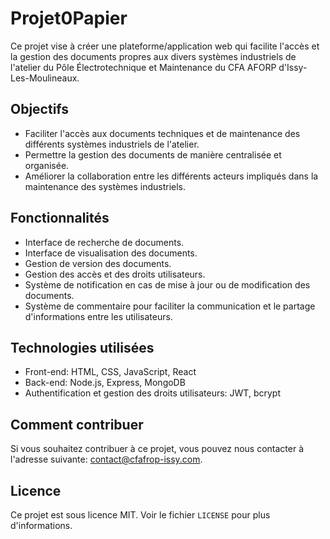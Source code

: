 # Projet0Papier

Ce projet vise à créer une plateforme/application web qui facilite l'accès et la gestion des documents propres aux divers systèmes industriels de l'atelier du Pôle Électrotechnique et Maintenance du CFA AFORP d'Issy-Les-Moulineaux.

## Objectifs

- Faciliter l'accès aux documents techniques et de maintenance des différents systèmes industriels de l'atelier.
- Permettre la gestion des documents de manière centralisée et organisée.
- Améliorer la collaboration entre les différents acteurs impliqués dans la maintenance des systèmes industriels.

## Fonctionnalités

- Interface de recherche de documents.
- Interface de visualisation des documents.
- Gestion de version des documents.
- Gestion des accès et des droits utilisateurs.
- Système de notification en cas de mise à jour ou de modification des documents.
- Système de commentaire pour faciliter la communication et le partage d'informations entre les utilisateurs.

## Technologies utilisées

- Front-end: HTML, CSS, JavaScript, React
- Back-end: Node.js, Express, MongoDB
- Authentification et gestion des droits utilisateurs: JWT, bcrypt

## Comment contribuer

Si vous souhaitez contribuer à ce projet, vous pouvez nous contacter à l'adresse suivante: [contact@cfafrop-issy.com](mailto:contact@cfafrop-issy.com).

## Licence

Ce projet est sous licence MIT. Voir le fichier `LICENSE` pour plus d'informations.
